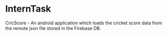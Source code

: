 # InternTask
CricScore - An android application which loads the cricket score data from the remote json file stored in the Firebase DB.
